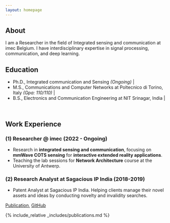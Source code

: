 ```yaml
---
layout: homepage
---
```


## About
I am a Researcher in the field of Integrated sensing and communication at imec Belgium. I have interdisciplinary expertise in signal processing, communication, and deep learning.

## Education
- Ph.D., Integrated communication and Sensing *(Ongoing)* |
- M.S., Communications and Computer Networks at Poltecnico di Torino, Italy *(Gpa: 110/110)* |
- B.S., Electronics and Communication Engineering at NIT Srinagar, India  |

&nbsp;

## Work Experience

### (1) Researcher @ imec (2022 - Ongoing)
- Research in **integrated sensing and communication**, focusing on **mmWave COTS sensing** for **interactive extended reality applications**. 
- Teaching the lab sessions for **Network Architecture** course at the University of Antwerp.

### (2) Research Analyst at Sagacious IP India (2018-2019)
- Patent Analyst at Sagacious IP India. Helping clients manage their novel assets and ideas by conducting novelty and invalidity searches.




[Publication](https://arxiv.org/abs/2408.12936), [GitHub](https://github.com/fdenoodt/Smooth-InfoMax)


{% include_relative _includes/publications.md %}


